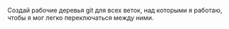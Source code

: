 Создай рабочие деревья git для всех веток, над которыми я работаю, чтобы я мог легко переключаться между ними.
